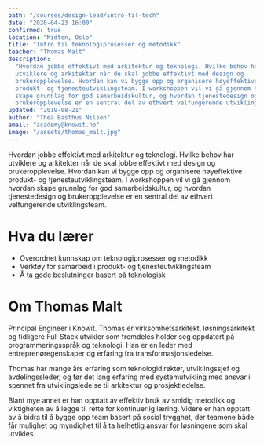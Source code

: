 ```yaml
---
path: "/courses/design-lead/intro-til-tech"
date: "2020-04-23 16:00"
confirmed: true
location: "Midten, Oslo"
title: "Intro til teknologiprosesser og metodikk"
teacher: "Thomas Malt"
description:
  "Hvordan jobbe effektivt med arkitektur og teknologi. Hvilke behov har
  utviklere og arkitekter når de skal jobbe effektivt med design og
  brukeropplevelse. Hvordan kan vi bygge opp og organisere høyeffektive
  produkt- og tjenesteutviklingsteam. I workshoppen vil vi gå gjennom hvordan
  skape grunnlag for god samarbeidskultur, og hvordan tjenestedesign og
  brukeropplevelse er en sentral del av ethvert velfungerende utviklingsteam."
updated: "2019-08-21"
author: "Thea Basthus Nilsen"
email: "academy@knowit.no"
image: "/assets/thomas_malt.jpg"
---
```

Hvordan jobbe effektivt med arkitektur og teknologi. Hvilke behov har utviklere og arkitekter når de skal jobbe effektivt med design og brukeropplevelse. Hvordan kan vi bygge opp og organisere høyeffektive produkt- og tjenesteutviklingsteam. I workshoppen vil vi gå gjennom hvordan skape grunnlag for god samarbeidskultur, og hvordan tjenestedesign og brukeropplevelse er en sentral del av ethvert velfungerende utviklingsteam.

# Hva du lærer

- Overordnet kunnskap om teknologiprosesser og metodikk
- Verktøy for samarbeid i produkt- og tjenesteutviklingsteam
- Å ta gode beslutninger basert på teknologisk

# Om Thomas Malt

Principal Engineer i Knowit. Thomas er virksomhetsarkitekt, løsningsarkitekt
og tidligere Full Stack utvikler som fremdeles holder seg oppdatert på
programmeringsspråk og teknologi. Han er en leder med entreprenøregenskaper og
erfaring fra transformasjonsledelse.

Thomas har mange års erfaring som teknologidirektør, utviklingssjef og
avdelingssleder, og før det lang erfaring med systemutvikling med ansvar i
spennet fra utviklingsledelse til arkitektur og prosjektledelse.

Blant mye annet er han opptatt av effektiv bruk av smidig metodikk og
viktigheten av å legge til rette for kontinuerlig læring. Videre er han
opptatt av å bidra til å bygge opp team basert på sosial trygghet, der teamene
både får mulighet og myndighet til å ta helhetlig ansvar for løsningene som
skal utvikles.
